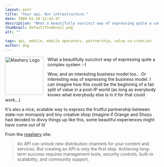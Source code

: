 ```yaml
---
layout: post
title: "Your api. Our infrastructure."
date: 2009-01-29 12:42:37
description: "What a beautifully succinct way of expressing quite a complex system  -- -) Wow, and an interesting business model too&#8230; Or interesting way of expressing the business model. I can imagine how this could be the beginning of a fair split&#8230;"
thumbnail: defaultThumbnail.png
alt: ""

tags: api, mobile, mobile operators, partnership, value co-creation
author: dug
---
```


<p><img alt="Mashery Logo" src="http://www.donkeyontheedge.com/i/mashery.png" width="125" height="125" class="mt-image-left" style="float: left; margin: 0 1em 0.25em 0;" />What a beautifully succinct way of expressing quite a complex system :-)</p>

<p>Wow, and an interesting business model too... Or interesting way of expressing the business model. I can imagine how this could be the beginning of a fair split of value in a post-IP world (as long as everybody knows what everybody else is in it for that could work...) </p>

<p>It's also a nice, scalable way to express the fruitful partnership between state-run monopoly and tiny creative shop (imagine if Orange and Shozu had decided to divvy things up like this, some beautiful experiences might have come out of it)</p>

<p>From the <a href="http://www.mashery.com/solution/">mashery</a> site:</p>

<blockquote><p>An <span class="caps">API </span>can unlock new distribution channels for your content and services. But creating an <span class="caps">API </span>is only the first step. Achieving long-term success requires management tools, security controls, built-in scalability, and community support.</p></blockquote>
